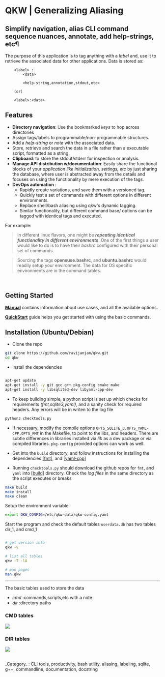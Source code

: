 # QKW | Generalizing Aliasing
## Simplify navigation, alias CLI command sequence nuances, annotate, add help-strings, etc¶

The purpose of this application is to tag anything with a _label_ and, use it to retrieve the associated data for other applications. Data is stored as:

```
	<label> : 
		<data>

		<help-string,annotation,stdout,etc>

	(or)

	<label>:<data>
```

## Features

* **Directory navigation**: Use the bookmarked _keys_ to hop across directories
* Assign tags/labels to programmable/non-programmable structures. 
* Add a _help-string_ or _note_ with the associated data.
* Store, retrieve and search the data in a file rather than a executable script, formatted as a string.
* **Clipboard**: to store the stdout/stderr for inspection or analysis. 
* **Manage API distribution w/documentation**: Easily share the functional blocks of your _application like initialization, settings, etc_ by just sharing the database, where user is abstracted away from the details and focuses on using the functionality by mere execution of the tags.
* **DevOps automation** : 
	* Rapidly create variations, and save them with a versioned tag. 
	* Quickly test a set of commands with different options in different environments. 
	* Replace shell/bash aliasing using qkw's dynamic tagging.
	* Similar functionality, but different command base/ options can be tagged with identical tags and executed.


For example:

> In different linux flavors, one might be _**repeating identical functionality in different environments**_.  One of the first things a user would like to do is to have their _bashrc_ configured with their personal set of commands. 

> Sourcing the tags **opensuse.bashrc**, and **ubuntu.bashrc** would readily setup your environment. The data for OS specific environments are in the command tables.


<br>

## Getting Started

[**Manual**](https://github.com/ravijanjam/qkw/blob/master/docs/qkw-manual.pdf) contains information about use cases, and all the available options.

[**QuickStart**](https://github.com/ravijanjam/qkw/wiki/QuickStart) guide helps you get started with using the basic commands.


## Installation (Ubuntu/Debian)

* Clone the repo
```bash
git clone https://github.com/ravijanjam/qkw.git
cd qkw
```

* Install the dependencies
```bash

apt-get update
apt-get install -y git gcc g++ pkg-config cmake make
apt-get install -y libsqlite3-dev libyaml-cpp-dev
```

* To keep building simple, a python script is set up which checks for requirements _(fmt,sqlite3,yaml)_, and a sanity check for required headers. Any errors will be in writen to the log file
```bash
python3 checktools.py
```
* If necessary, modify the compile options `OPTS_SQLITE_3,OPTS_YAML-CPP,OPTS_FMT` in the Makefile, to point to the libs, and headers. There are subtle differences in libraries installed via _lib_ as a dev package or via compiled libraries. `pkg-config` provided options can work as well. 

* Get into the `build` directory, and follow instructions for installing the dependencies [[fmt]](https://github.com/fmtlib/fmt), and [[yaml-cpp]](https://github.com/jbeder/yaml-cpp)

* Running `checktools.py` should download the github repos for `fmt`, and `yaml` into [[build]](github.com/ravijanjam/qkw/build) directory. Check the _log files_ in the same directory as the script executes or breaks


```bash
make build
make install
make clean
```

Setup the environment variable
```bash
export QKW_CONFIG=/etc/qkw-data/qkw-config.yaml
```

Start the program and check the default tables `userdata.db` has two tables dir\_1, and cmd\_1

```bash

# get version info
qkw -v

# list all tables
qkw -T -lA 

# man pages
man qkw
```

<hr>


The basic tables used to store the data

*  _cmd_ :commands,scripts,etc with a note
*  _dir_ :directory paths


### CMD tables
![](https://github.com/ravijanjam/qkw/blob/master/docs/cmd_table.png)

### DIR tables
![](https://github.com/ravijanjam/qkw/blob/master/docs/dir_table.png)


<br>
_Category_ : CLI tools, productivity, bash utility, aliasing, labeling, sqlite, g++, commandline, documentation, docstring
